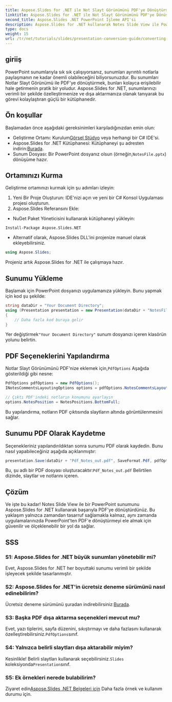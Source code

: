 ```yaml
---
title: Aspose.Slides for .NET ile Not Slayt Görünümünü PDF'ye Dönüştürme
linktitle: Aspose.Slides for .NET ile Not Slayt Görünümünü PDF'ye Dönüştürme
second_title: Aspose.Slides .NET PowerPoint İşleme API'si
description: Aspose.Slides for .NET kullanarak Notes Slide View ile PowerPoint sunumlarını zahmetsizce PDF formatına nasıl dönüştüreceğinizi öğrenin. Bu kılavuz ayrıntılı talimatlar içerir.
type: docs
weight: 15
url: /tr/net/tutorials/slides/presentation-conversion-guide/converting-notes-slide-view-to-pdf/
---
```

## giriiş

PowerPoint sunumlarıyla sık sık çalışıyorsanız, sunumları ayrıntılı notlarla paylaşmanın ne kadar önemli olabileceğini biliyorsunuzdur. Bu sunumları Notlar Slayt Görünümü ile PDF'ye dönüştürmek, bunları kolayca erişilebilir hale getirmenin pratik bir yoludur. Aspose.Slides for .NET, sunumlarınızı verimli bir şekilde özelleştirmenize ve dışa aktarmanıza olanak tanıyarak bu görevi kolaylaştıran güçlü bir kütüphanedir.

## Ön koşullar

Başlamadan önce aşağıdaki gereksinimleri karşıladığınızdan emin olun:

-  Geliştirme Ortamı: Kurulum[Görsel Stüdyo](https://visualstudio.microsoft.com/) veya herhangi bir C# IDE'si.
- Aspose.Slides for .NET Kütüphanesi: Kütüphaneyi şu adresten indirin:[Burada](https://releases.aspose.com/slides/net/).
-  Sunum Dosyası: Bir PowerPoint dosyanız olsun (örneğin,`NotesFile.pptx`) dönüşüme hazır.

## Ortamınızı Kurma

Geliştirme ortamınızı kurmak için şu adımları izleyin:

1. Yeni Bir Proje Oluşturun: IDE'nizi açın ve yeni bir C# Konsol Uygulaması projesi oluşturun.
2. Aspose.Slides Referansını Ekle: 
- NuGet Paket Yöneticisini kullanarak kütüphaneyi yükleyin:
 ```
 Install-Package Aspose.Slides.NET
 ```
- Alternatif olarak, Aspose.Slides DLL'ini projenize manuel olarak ekleyebilirsiniz.

```csharp
using Aspose.Slides;
```
Projeniz artık Aspose.Slides for .NET ile çalışmaya hazır.

## Sunumu Yükleme

Başlamak için PowerPoint dosyanızı uygulamanıza yükleyin. Bunu yapmak için kod şu şekilde:

```csharp
string dataDir = "Your Document Directory";
using (Presentation presentation = new Presentation(dataDir + "NotesFile.pptx"))
{
	// Daha fazla kod buraya gelir
}

```

 Yer değiştirmek`"Your Document Directory"` sunum dosyanızı içeren klasörün yolunu belirtin.

## PDF Seçeneklerini Yapılandırma

 Notlar Slayt Görünümünü PDF'nize eklemek için,`PdfOptions` Aşağıda gösterildiği gibi nesne:

```csharp
PdfOptions pdfOptions = new PdfOptions();
INotesCommentsLayoutingOptions options = pdfOptions.NotesCommentsLayouting;

// Çıktı PDF'indeki notların konumunu ayarlayın
options.NotesPosition = NotesPositions.BottomFull;
```

Bu yapılandırma, notların PDF çıktısında slaytların altında görüntülenmesini sağlar.

## Sunumu PDF Olarak Kaydetme

Seçenekleriniz yapılandırıldıktan sonra sunumu PDF olarak kaydedin. Bunu nasıl yapabileceğiniz aşağıda açıklanmıştır:

```csharp
presentation.Save(dataDir + "Pdf_Notes_out.pdf", SaveFormat.Pdf, pdfOptions);
```

 Bu, şu adlı bir PDF dosyası oluşturacaktır:`Pdf_Notes_out.pdf` Belirtilen dizinde, slaytlar ve notlarını içeren.

## Çözüm

Ve işte bu kadar! Notes Slide View ile bir PowerPoint sunumunu Aspose.Slides for .NET kullanarak başarıyla PDF'ye dönüştürdünüz. Bu yaklaşım yalnızca zamandan tasarruf sağlamakla kalmaz, aynı zamanda uygulamalarınızda PowerPoint'ten PDF'e dönüştürmeyi ele almak için güvenilir ve ölçeklenebilir bir yol da sağlar.

## SSS

### S1: Aspose.Slides for .NET büyük sunumları yönetebilir mi?
Evet, Aspose.Slides for .NET her boyuttaki sunumu verimli bir şekilde işleyecek şekilde tasarlanmıştır.

### S2: Aspose.Slides for .NET'in ücretsiz deneme sürümünü nasıl edinebilirim?
 Ücretsiz deneme sürümünü şuradan indirebilirsiniz:[Burada](https://releases.aspose.com/).

### S3: Başka PDF dışa aktarma seçenekleri mevcut mu?
Evet, yazı tiplerini, sayfa düzenini, sıkıştırmayı ve daha fazlasını kullanarak özelleştirebilirsiniz.`PdfOptions`sınıf.

### S4: Yalnızca belirli slaytları dışa aktarabilir miyim?
 Kesinlikle! Belirli slaytları kullanarak seçebilirsiniz.`Slides` koleksiyonda`Presentation`sınıf.

### S5: Ek örnekleri nerede bulabilirim?
 Ziyaret edin[Aspose.Slides .NET Belgeleri için](https://reference.aspose.com/slides/net/) Daha fazla örnek ve kullanım durumu için.